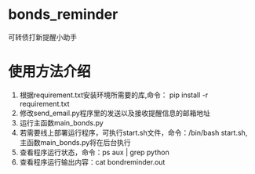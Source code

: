 # bonds_reminder
可转债打新提醒小助手

# 使用方法介绍
1. 根据requirement.txt安装环境所需要的库,命令： pip install -r requirement.txt
2. 修改send_email.py程序里的发送以及接收提醒信息的邮箱地址
3. 运行主函数main_bonds.py
4. 若需要线上部署运行程序，可执行start.sh文件，命令：/bin/bash start.sh, 主函数main_bonds.py将在后台执行
5. 查看程序运行状态，命令：ps aux | grep python
6. 查看程序运行输出内容：cat bondreminder.out
